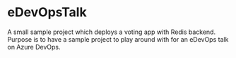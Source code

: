 # eDevOpsTalk
A small sample project which deploys a voting app with Redis backend. Purpose is to have a sample project to play around with for an eDevOps talk on Azure DevOps.